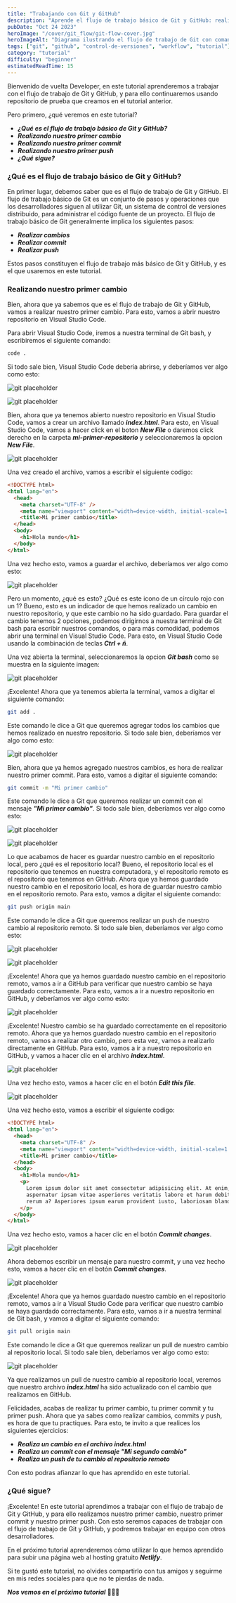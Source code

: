```yaml
---
title: "Trabajando con Git y GitHub"
description: "Aprende el flujo de trabajo básico de Git y GitHub: realiza tu primer cambio, commit y push a un repositorio remoto paso a paso."
pubDate: "Oct 24 2023"
heroImage: "/cover/git_flow/git-flow-cover.jpg"
heroImageAlt: "Diagrama ilustrando el flujo de trabajo de Git con comandos básicos"
tags: ["git", "github", "control-de-versiones", "workflow", "tutorial"]
category: "tutorial"
difficulty: "beginner"
estimatedReadTime: 15
---
```


Bienvenido de vuelta Developer, en este tutorial aprenderemos a trabajar con el flujo de trabajo de Git y GitHub, y para ello continuaremos usando repositorio de prueba que creamos en el tutorial anterior.

Pero primero, ¿qué veremos en este tutorial?

- **_¿Qué es el flujo de trabajo básico de Git y GitHub?_**
- **_Realizando nuestro primer cambio_**
- **_Realizando nuestro primer commit_**
- **_Realizando nuestro primer push_**
- **_¿Qué sigue?_**

### ¿Qué es el flujo de trabajo básico de Git y GitHub?

En primer lugar, debemos saber que es el flujo de trabajo de Git y GitHub. El flujo de trabajo básico de Git es un conjunto de pasos y operaciones que los desarrolladores siguen al utilizar Git, un sistema de control de versiones distribuido, para administrar el código fuente de un proyecto. El flujo de trabajo básico de Git generalmente implica los siguientes pasos:

- **_Realizar cambios_**
- **_Realizar commit_**
- **_Realizar push_**

Estos pasos constituyen el flujo de trabajo más básico de Git y GitHub, y es el que usaremos en este tutorial.

### Realizando nuestro primer cambio

Bien, ahora que ya sabemos que es el flujo de trabajo de Git y GitHub, vamos a realizar nuestro primer cambio. Para esto, vamos a abrir nuestro repositorio en Visual Studio Code.

Para abrir Visual Studio Code, iremos a nuestra terminal de Git bash, y escribiremos el siguiente comando:

```bash
code .

```

Si todo sale bien, Visual Studio Code debería abrirse, y deberíamos ver algo como esto:

![git placeholder](/cover/git_flow/vscode-open.png)

![git placeholder](/cover/git_flow/vscode-open2.png)

Bien, ahora que ya tenemos abierto nuestro repositorio en Visual Studio Code, vamos a crear un archivo llamado **_index.html_**. Para esto, en Visual Studio Code, vamos a hacer click en el boton **_New File_** o daremos click derecho en la carpeta **_mi-primer-repositorio_** y seleccionaremos la opcion **_New File_**.

![git placeholder](/cover/git_flow/vscode-new-file.png)

Una vez creado el archivo, vamos a escribir el siguiente codigo:

```html
<!DOCTYPE html>
<html lang="en">
  <head>
    <meta charset="UTF-8" />
    <meta name="viewport" content="width=device-width, initial-scale=1.0" />
    <title>Mi primer cambio</title>
  </head>
  <body>
    <h1>Hola mundo</h1>
  </body>
</html>
```

Una vez hecho esto, vamos a guardar el archivo, deberíamos ver algo como esto:

![git placeholder](/cover/git_flow/vscode-save.png)

Pero un momento, ¿qué es esto? ¿Qué es este icono de un círculo rojo con un 1? Bueno, esto es un indicador de que hemos realizado un cambio en nuestro repositorio, y que este cambio no ha sido guardado. Para guardar el cambio tenemos 2 opciones, podemos dirigirnos a nuestra terminal de Git bash para escribir nuestros comandos, o para más comodidad, podemos abrir una terminal en Visual Studio Code. Para esto, en Visual Studio Code usando la combinación de teclas **_Ctrl + ñ_**.

Una vez abierta la terminal, seleccionaremos la opcion **_Git bash_** como se muestra en la siguiente imagen:

![git placeholder](/cover/git_flow/vscode-terminal.png)

¡Excelente! Ahora que ya tenemos abierta la terminal, vamos a digitar el siguiente comando:

```bash
git add .
```

Este comando le dice a Git que queremos agregar todos los cambios que hemos realizado en nuestro repositorio. Si todo sale bien, deberíamos ver algo como esto:

![git placeholder](/cover/git_flow/git-add.png)

Bien, ahora que ya hemos agregado nuestros cambios, es hora de realizar nuestro primer commit. Para esto, vamos a digitar el siguiente comando:

```bash
git commit -m "Mi primer cambio"
```

Este comando le dice a Git que queremos realizar un commit con el mensaje **_"Mi primer cambio"_**. Si todo sale bien, deberíamos ver algo como esto:

![git placeholder](/cover/git_flow/git-commit.png)

![git placeholder](/cover/git_flow/git-commit2.png)

Lo que acabamos de hacer es guardar nuestro cambio en el repositorio local, pero ¿qué es el repositorio local? Bueno, el repositorio local es el repositorio que tenemos en nuestra computadora, y el repositorio remoto es el repositorio que tenemos en GitHub. Ahora que ya hemos guardado nuestro cambio en el repositorio local, es hora de guardar nuestro cambio en el repositorio remoto. Para esto, vamos a digitar el siguiente comando:

```bash
git push origin main
```

Este comando le dice a Git que queremos realizar un push de nuestro cambio al repositorio remoto. Si todo sale bien, deberíamos ver algo como esto:

![git placeholder](/cover/git_flow/git-push.png)

![git placeholder](/cover/git_flow/git-push2.png)

¡Excelente! Ahora que ya hemos guardado nuestro cambio en el repositorio remoto, vamos a ir a GitHub para verificar que nuestro cambio se haya guardado correctamente. Para esto, vamos a ir a nuestro repositorio en GitHub, y deberíamos ver algo como esto:

![git placeholder](/cover/git_flow/github-repo.png)

¡Excelente! Nuestro cambio se ha guardado correctamente en el repositorio remoto. Ahora que ya hemos guardado nuestro cambio en el repositorio remoto, vamos a realizar otro cambio, pero esta vez, vamos a realizarlo directamente en GitHub. Para esto, vamos a ir a nuestro repositorio en GitHub, y vamos a hacer clic en el archivo **_index.html_**.

![git placeholder](/cover/git_flow/github-index.png)

Una vez hecho esto, vamos a hacer clic en el botón **_Edit this file_**.

![git placeholder](/cover/git_flow/github-edit.png)

Una vez hecho esto, vamos a escribir el siguiente codigo:

```html
<!DOCTYPE html>
<html lang="en">
  <head>
    <meta charset="UTF-8" />
    <meta name="viewport" content="width=device-width, initial-scale=1.0" />
    <title>Mi primer cambio</title>
  </head>
  <body>
    <h1>Hola mundo</h1>
    <p>
      Lorem ipsum dolor sit amet consectetur adipisicing elit. At enim, sed
      aspernatur ipsam vitae asperiores veritatis labore et harum debitis quasi
      rerum a? Asperiores ipsum earum provident iusto, laboriosam blanditiis.
    </p>
  </body>
</html>
```

Una vez hecho esto, vamos a hacer clic en el botón **_Commit changes_**.

![git placeholder](/cover/git_flow/github-commit.png)

Ahora debemos escribir un mensaje para nuestro commit, y una vez hecho esto, vamos a hacer clic en el botón **_Commit changes_**.

![git placeholder](/cover/git_flow/github-commit2.png)

¡Excelente! Ahora que ya hemos guardado nuestro cambio en el repositorio remoto, vamos a ir a Visual Studio Code para verificar que nuestro cambio se haya guardado correctamente. Para esto, vamos a ir a nuestra terminal de Git bash, y vamos a digitar el siguiente comando:

```bash
git pull origin main
```

Este comando le dice a Git que queremos realizar un pull de nuestro cambio al repositorio local. Si todo sale bien, deberíamos ver algo como esto:

![git placeholder](/cover/git_flow/git-pull.png)

Ya que realizamos un pull de nuestro cambio al repositorio local, veremos que nuestro archivo **_index.html_** ha sido actualizado con el cambio que realizamos en GitHub.

Felicidades, acabas de realizar tu primer cambio, tu primer commit y tu primer push. Ahora que ya sabes como realizar cambios, commits y push, es hora de que tu practiques. Para esto, te invito a que realices los siguientes ejercicios:

- **_Realiza un cambio en el archivo index.html_**
- **_Realiza un commit con el mensaje "Mi segundo cambio"_**
- **_Realiza un push de tu cambio al repositorio remoto_**

Con esto podras afianzar lo que has aprendido en este tutorial.

### ¿Qué sigue?

¡Excelente! En este tutorial aprendimos a trabajar con el flujo de trabajo de Git y GitHub, y para ello realizamos nuestro primer cambio, nuestro primer commit y nuestro primer push. Con esto seremos capaces de trabajar con el flujo de trabajo de Git y GitHub, y podremos trabajar en equipo con otros desarrolladores.

En el próximo tutorial aprenderemos cómo utilizar lo que hemos aprendido para subir una página web al hosting gratuito **_Netlify_**.

Si te gustó este tutorial, no olvides compartirlo con tus amigos y seguirme en mis redes sociales para que no te pierdas de nada.

**_Nos vemos en el próximo tutorial_** 👋👋👋
